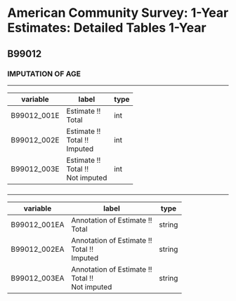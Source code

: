 # American Community Survey: 1-Year Estimates: Detailed Tables 1-Year

## B99012

### IMPUTATION OF AGE

___

| variable | label | type |
| ----- | ----- | ----- |
| B99012_001E | Estimate !!<br>Total | int |
| B99012_002E | Estimate !!<br>Total !!<br>Imputed | int |
| B99012_003E | Estimate !!<br>Total !!<br>Not imputed | int |
### 

___

| variable | label | type |
| ----- | ----- | ----- |
| B99012_001EA | Annotation of Estimate !!<br>Total | string |
| B99012_002EA | Annotation of Estimate !!<br>Total !!<br>Imputed | string |
| B99012_003EA | Annotation of Estimate !!<br>Total !!<br>Not imputed | string |

